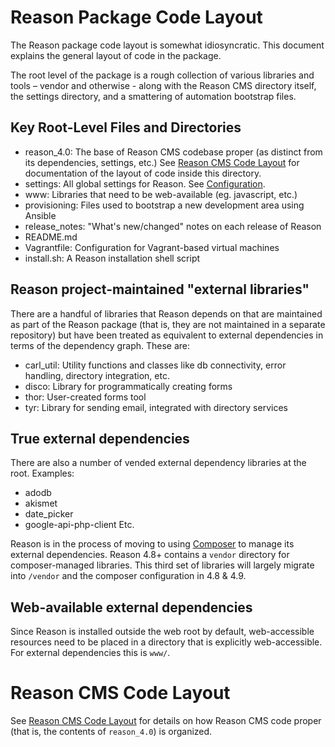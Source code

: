 # Reason Package Code Layout

The Reason package code layout is somewhat idiosyncratic. This document explains the general layout of code in the package.

The root level of the package is a rough collection of various libraries and tools – vendor and otherwise - along with the Reason CMS directory itself, the settings directory, and a smattering of automation bootstrap files.

## Key Root-Level Files and Directories

* reason_4.0: The base of Reason CMS codebase proper (as distinct from its dependencies, settings, etc.) See [Reason CMS Code Layout](code_layout_reason.md) for documentation of the layout of code inside this directory.
* settings: All global settings for Reason. See [Configuration](../configuration/index.md).
* www: Libraries that need to be web-available (eg. javascript, etc.)
* provisioning: Files used to bootstrap a new development area using Ansible
* release_notes: "What's new/changed" notes on each release of Reason
* README.md
* Vagrantfile: Configuration for Vagrant-based virtual machines
* install.sh: A Reason installation shell script

## Reason project-maintained "external libraries"

There are a handful of libraries that Reason depends on that are maintained as part of the Reason package (that is, they are not maintained in a separate repository) but have been treated as equivalent to external dependencies in terms of the dependency graph. These are:

* carl_util: Utility functions and classes like db connectivity, error handling, directory integration, etc.
* disco: Library for programmatically creating forms
* thor: User-created forms tool
* tyr: Library for sending email, integrated with directory services

## True external dependencies

There are also a number of vended external dependency libraries at the root. Examples:

* adodb
* akismet
* date_picker
* google-api-php-client
Etc.

Reason is in the process of moving to using [Composer](https://getcomposer.org/) to manage its external dependencies. Reason 4.8+ contains a `vendor` directory for composer-managed libraries. This third set of libraries will largely migrate into `/vendor` and the composer configuration in 4.8 & 4.9.

## Web-available external dependencies

Since Reason is installed outside the web root by default, web-accessible resources need to be placed in a directory that is explicitly web-accessible. For external dependencies this is `www/`.

# Reason CMS Code Layout

See [Reason CMS Code Layout](code_layout_reason.md) for details on how Reason CMS code proper (that is, the contents of `reason_4.0`) is organized.

